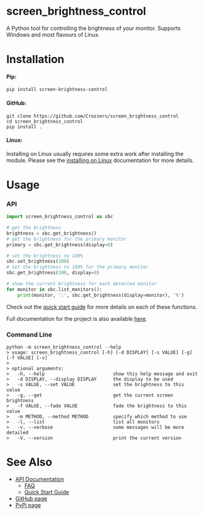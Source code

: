# screen_brightness_control
A Python tool for controlling the brightness of your monitor. Supports Windows and most flavours of Linux.  

# Installation
#### Pip:
`pip install screen-brightness-control`

#### GitHub:
```
git clone https://github.com/Crozzers/screen_brightness_control
cd screen_brightness_control
pip install .
```

#### Linux:
Installing on Linux usually requires some extra work after installing the module.
Please see the [installing on Linux](https://crozzers.github.io/screen_brightness_control/extras/Installing%20On%20Linux.html) documentation for more details.


# Usage

### API

```python
import screen_brightness_control as sbc

# get the brightness
brightness = sbc.get_brightness()
# get the brightness for the primary monitor
primary = sbc.get_brightness(display=0)

# set the brightness to 100%
sbc.set_brightness(100)
# set the brightness to 100% for the primary monitor
sbc.get_brightness(100, display=0)

# show the current brightness for each detected monitor
for monitor in sbc.list_monitors():
    print(monitor, ':', sbc.get_brightness(display=monitor), '%')
```

Check out the [quick start guide](https://crozzers.github.io/screen_brightness_control/extras/Quick%20Start%20Guide.html) for more details on each of these functions.

Full documentation for the project is also available [here](https://crozzers.github.io/screen_brightness_control).

### Command Line

```
python -m screen_brightness_control --help
> usage: screen_brightness_control [-h] [-d DISPLAY] [-s VALUE] [-g] [-f VALUE] [-v]
>
> optional arguments:
>   -h, --help                         show this help message and exit
>   -d DISPLAY, --display DISPLAY      the display to be used
>   -s VALUE, --set VALUE              set the brightness to this value
>   -g, --get                          get the current screen brightness
>   -f VALUE, --fade VALUE             fade the brightness to this value
>   -m METHOD, --method METHOD         specify which method to use
>   -l, --list                         list all monitors
>   -v, --verbose                      some messages will be more detailed
>   -V, --version                      print the current version
```


# See Also
* [API Documentation](https://crozzers.github.io/screen_brightness_control)
    * [FAQ](https://crozzers.github.io/screen_brightness_control/source/FAQ.html)
    * [Quick Start Guide](https://crozzers.github.io/screen_brightness_control/extras/Quick%20Start%20Guide.html)
* [GitHub page](https://github.com/Crozzers/screen_brightness_control)
* [PyPi page](https://pypi.org/project/screen-brightness-control/)